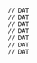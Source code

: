 
        // DAT
        // DAT
        // DAT
        // DAT
        // DAT
        // DAT
        // DAT
